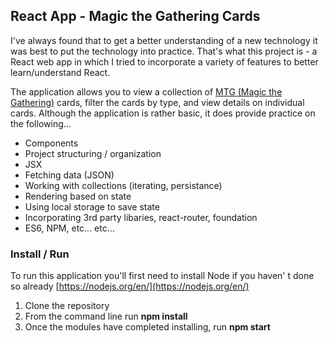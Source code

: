 ## React App - Magic the Gathering Cards
I've always found that to get a better understanding of a new technology it was best to put the technology into practice.  That's what this project is - a React web app in which I tried to incorporate a variety of features to better learn/understand React.  

The application allows you to view a collection of [MTG (Magic the Gathering)](https://magic.wizards.com/en/new-to-magic) cards, filter the cards by type, and view details on individual cards.  Although the application is rather basic, it does provide practice on the following... 

* Components
* Project structuring / organization
* JSX
* Fetching data (JSON)
* Working with collections (iterating, persistance)
* Rendering based on state
* Using local storage to save state
* Incorporating 3rd party libaries, react-router, foundation
* ES6, NPM, etc... etc...

### Install / Run
To run this application you'll first need to install Node if you haven' t done so already [https://nodejs.org/en/](https://nodejs.org/en/)
1. Clone the repository
2. From the command line run **npm install**
3. Once the modules have completed installing, run **npm start**
